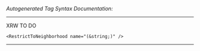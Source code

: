 _Autogenerated Tag Syntax Documentation:_

---
XRW TO DO

```
<RestrictToNeighborhood name="(&string;)" />
```



---
